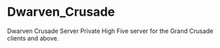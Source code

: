 # Dwarven_Crusade
Dwarven Crusade Server
Private High Five server for the Grand Crusade clients and above.
